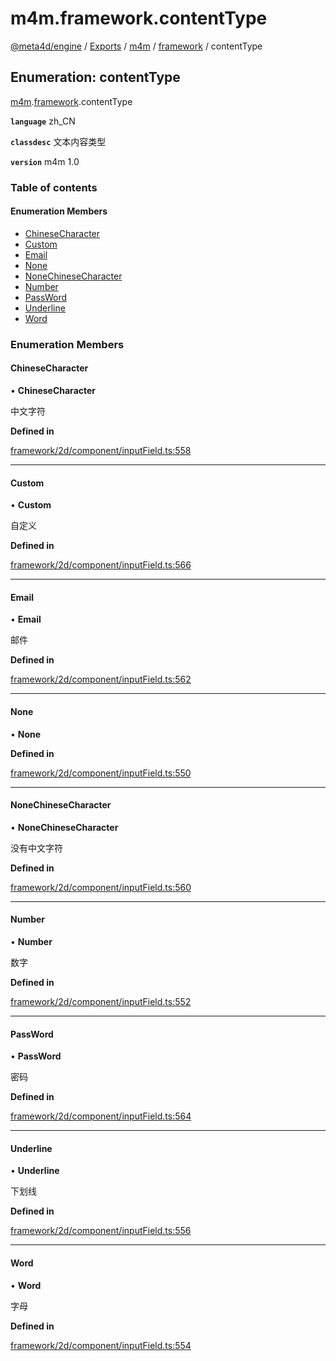 # m4m.framework.contentType

[@meta4d/engine](../) / [Exports](../modules/) / [m4m](../modules/m4m.md) / [framework](../modules/m4m.framework.md) / contentType

## Enumeration: contentType

[m4m](../modules/m4m.md).[framework](../modules/m4m.framework.md).contentType

**`language`** zh\_CN

**`classdesc`** 文本内容类型

**`version`** m4m 1.0

### Table of contents

#### Enumeration Members

* [ChineseCharacter](m4m.framework.contentType.md#chinesecharacter)
* [Custom](m4m.framework.contentType.md#custom)
* [Email](m4m.framework.contentType.md#email)
* [None](m4m.framework.contentType.md#none)
* [NoneChineseCharacter](m4m.framework.contentType.md#nonechinesecharacter)
* [Number](m4m.framework.contentType.md#number)
* [PassWord](m4m.framework.contentType.md#password)
* [Underline](m4m.framework.contentType.md#underline)
* [Word](m4m.framework.contentType.md#word)

### Enumeration Members

#### ChineseCharacter

• **ChineseCharacter**

中文字符

**Defined in**

[framework/2d/component/inputField.ts:558](https://github.com/meta4d-me/meta4d-engine/blob/cf6bfe6/src/framework/2d/component/inputField.ts#L558)

***

#### Custom

• **Custom**

自定义

**Defined in**

[framework/2d/component/inputField.ts:566](https://github.com/meta4d-me/meta4d-engine/blob/cf6bfe6/src/framework/2d/component/inputField.ts#L566)

***

#### Email

• **Email**

邮件

**Defined in**

[framework/2d/component/inputField.ts:562](https://github.com/meta4d-me/meta4d-engine/blob/cf6bfe6/src/framework/2d/component/inputField.ts#L562)

***

#### None

• **None**

**Defined in**

[framework/2d/component/inputField.ts:550](https://github.com/meta4d-me/meta4d-engine/blob/cf6bfe6/src/framework/2d/component/inputField.ts#L550)

***

#### NoneChineseCharacter

• **NoneChineseCharacter**

没有中文字符

**Defined in**

[framework/2d/component/inputField.ts:560](https://github.com/meta4d-me/meta4d-engine/blob/cf6bfe6/src/framework/2d/component/inputField.ts#L560)

***

#### Number

• **Number**

数字

**Defined in**

[framework/2d/component/inputField.ts:552](https://github.com/meta4d-me/meta4d-engine/blob/cf6bfe6/src/framework/2d/component/inputField.ts#L552)

***

#### PassWord

• **PassWord**

密码

**Defined in**

[framework/2d/component/inputField.ts:564](https://github.com/meta4d-me/meta4d-engine/blob/cf6bfe6/src/framework/2d/component/inputField.ts#L564)

***

#### Underline

• **Underline**

下划线

**Defined in**

[framework/2d/component/inputField.ts:556](https://github.com/meta4d-me/meta4d-engine/blob/cf6bfe6/src/framework/2d/component/inputField.ts#L556)

***

#### Word

• **Word**

字母

**Defined in**

[framework/2d/component/inputField.ts:554](https://github.com/meta4d-me/meta4d-engine/blob/cf6bfe6/src/framework/2d/component/inputField.ts#L554)
